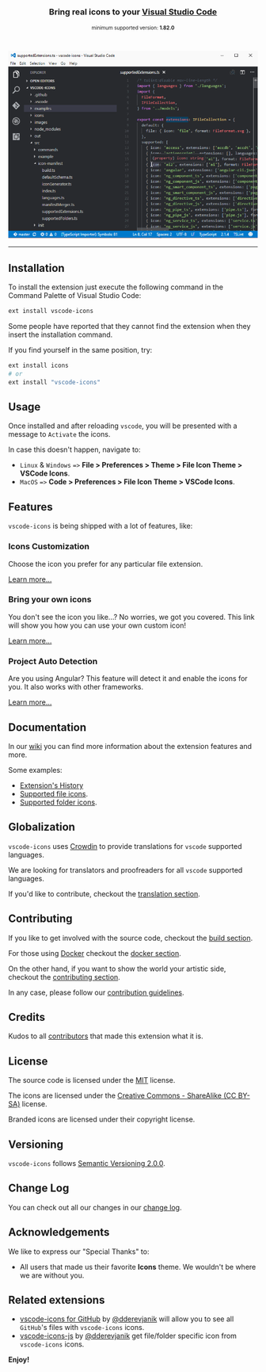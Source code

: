 <div align="center">


<h3>Bring real icons to your <a href="https://code.visualstudio.com" target="_blank">Visual Studio Code</a></h3>
<p style="font-size:10px;">minimum supported version: <b>1.82.0</b></p>

</div>


<br/>

![demo](https://raw.githubusercontent.com/vscode-icons/vscode-icons/master/images/screenshot.gif)

---

## Installation

To install the extension just execute the following command in the Command Palette of Visual Studio Code:

```sh
ext install vscode-icons
```

Some people have reported that they cannot find the extension when they insert the installation command.

If you find yourself in the same position, try:

```sh
ext install icons
# or
ext install "vscode-icons"
```

## Usage

Once installed and after reloading `vscode`, you will be presented with a message to `Activate` the icons.

In case this doesn't happen, navigate to:

* `Linux` & `Windows` `=>` **File > Preferences > Theme > File Icon Theme > VSCode Icons**.
* `MacOS` `=>` **Code > Preferences > File Icon Theme > VSCode Icons**.

## Features

`vscode-icons` is being shipped with a lot of features, like:

### Icons Customization

Choose the icon you prefer for any particular file extension.

[Learn more...](https://github.com/vscode-icons/vscode-icons/wiki/Customization)

### Bring your own icons

You don't see the icon you like...? No worries, we got you covered. This link will show you how you can use your own custom icon!

[Learn more...](https://github.com/vscode-icons/vscode-icons/wiki/Custom)

### Project Auto Detection

Are you using Angular? This feature will detect it and enable the icons for you. It also works with other frameworks.

[Learn more...](https://github.com/vscode-icons/vscode-icons/wiki/Pad)

## Documentation

In our [wiki](https://github.com/vscode-icons/vscode-icons/wiki) you can find more information about the extension features and more.

Some examples:

* [Extension's History](https://github.com/vscode-icons/vscode-icons/wiki/History)
* [Supported file icons](https://github.com/vscode-icons/vscode-icons/wiki/ListOfFiles).
* [Supported folder icons](https://github.com/vscode-icons/vscode-icons/wiki/ListOfFolders).

## Globalization

`vscode-icons` uses [Crowdin](https://crowdin.com/project/vscode-icons-i18n) to provide translations for `vscode` supported languages.

We are looking for translators and proofreaders for all `vscode` supported languages.

If you'd like to contribute, checkout the [translation section](https://github.com/vscode-icons/vscode-icons/wiki/Translation).

## Contributing

If you like to get involved with the source code, checkout the [build section](https://github.com/vscode-icons/vscode-icons/wiki/Build).

For those using [Docker](https://www.docker.com/) checkout the [docker section](https://github.com/vscode-icons/vscode-icons/wiki/Docker).

On the other hand, if you want to show the world your artistic side, checkout the [contributing section](https://github.com/vscode-icons/vscode-icons/wiki/Contributing).

In any case, please follow our [contribution guidelines](https://github.com/vscode-icons/vscode-icons/blob/master/.github/CONTRIBUTING.md).

## Credits

Kudos to all [contributors](https://github.com/vscode-icons/vscode-icons/graphs/contributors) that made this extension what it is.

## License

The source code is licensed under the [MIT](https://github.com/vscode-icons/vscode-icons/blob/HEAD/LICENSE) license.

The icons are licensed under the [Creative Commons - ShareAlike (CC BY-SA)](https://creativecommons.org/licenses/by-sa/4.0/) license.

Branded icons are licensed under their copyright license.

## Versioning

`vscode-icons` follows [Semantic Versioning 2.0.0](http://semver.org/).

## Change Log

You can check out all our changes in our [change log](https://github.com/vscode-icons/vscode-icons/blob/master/CHANGELOG.md).

## Acknowledgements

We like to express our "Special Thanks" to:

* All users that made us their favorite **Icons** theme. We wouldn't be where we are without you.

## Related extensions

* [vscode-icons for GitHub](https://github.com/dderevjanik/github-vscode-icons) by [@dderevjanik](https://github.com/dderevjanik) will allow you to see all `GitHub`'s files with `vscode-icons` icons.
* [vscode-icons-js](https://github.com/dderevjanik/vscode-icons-js) by [@dderevjanik](https://github.com/dderevjanik) get file/folder specific icon from `vscode-icons` icons.

**Enjoy!**
